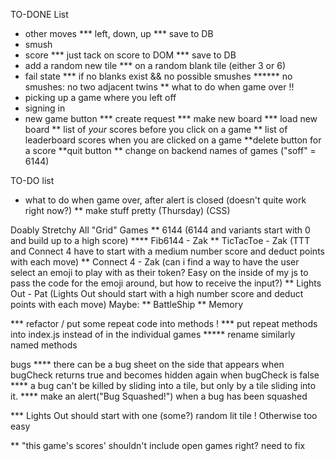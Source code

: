 TO-DONE List
* other moves
*** left, down, up
*** save to DB
* smush
* score
*** just tack on score to DOM
*** save to DB
* add a random new tile
*** on a random blank tile (either 3 or 6)
* fail state
*** if no blanks exist && no possible smushes
****** no smushes: no two adjacent twins
** what to do when game over !!
* picking up a game where you left off
* signing in
* new game button
*** create request
*** make new board
*** load new board
** list of *your* scores before you click on a game
** list of leaderboard scores when you are clicked on a game
**delete button for a score
**quit button
** change on backend names of games ("soff" = 6144)

TO-DO list
* what to do when game over, after alert is closed (doesn't quite work right now?) 
** make stuff pretty (Thursday) (CSS)


Doably Stretchy
All "Grid" Games
** 6144                 (6144 and variants start with 0 and build up to a high score)
**** Fib6144 - Zak
** TicTacToe - Zak     (TTT and Connect 4 have to start with a medium number score and deduct points with each move)
** Connect 4 - Zak              (can i find a way to have the user select an emoji to play with as their token? 
                                    Easy on the inside of my js to pass the code for the emoji around, but how to receive the input?)
** Lights Out - Pat     (Lights Out should start with a high number score and deduct points with each move)
Maybe:
** BattleShip
** Memory


*** refactor / put some repeat code into methods !
*** put repeat methods into index.js instead of in the individual games
***** rename similarly named methods

bugs
**** there can be a bug sheet on the side that appears when bugCheck returns true and becomes hidden again when bugCheck is false
**** a bug can't be killed by sliding into a tile, but only by a tile sliding into it. 
**** make an alert("Bug Squashed!") when a bug has been squashed


*** Lights Out should start with one (some?) random lit tile ! Otherwise too easy

** "this game's scores' shouldn't include open games right? need to fix